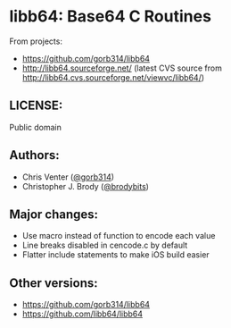 libb64: Base64 C Routines
=========================

From projects:

- <https://github.com/gorb314/libb64>
- <http://libb64.sourceforge.net/> (latest CVS source from <http://libb64.cvs.sourceforge.net/viewvc/libb64/>)

LICENSE:
--------

Public domain

Authors:
--------

- Chris Venter ([@gorb314](https://github.com/gorb314))
- Christopher J. Brody ([@brodybits](https://github.com/brodybits))

Major changes:
--------------

- Use macro instead of function to encode each value
- Line breaks disabled in cencode.c by default
- Flatter include statements to make iOS build easier

Other versions:
---------------

- <https://github.com/gorb314/libb64>
- <https://github.com/libb64/libb64>
